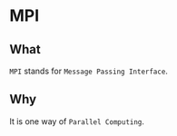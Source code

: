 # MPI

## What

`MPI` stands for `Message Passing Interface`.

## Why

It is one way of `Parallel Computing`.